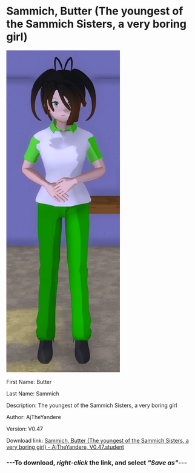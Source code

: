 # Sammich, Butter (The youngest of the Sammich Sisters, a very boring girl)

<img src = "https://raw.githubusercontent.com/Arbiter1223/Daigaku-Gurashi-Custom-Students/master/Students/Files/Sammich%2C%20Butter%20(The%20youngest%20of%20the%20Sammich%20Sisters%2C%20a%20very%20boring%20girl).png">

First Name: Butter

Last Name: Sammich

Description: The youngest of the Sammich Sisters, a very boring girl

Author: AjTheYandere

Version: V0.47

Download link: <a href="https://raw.githubusercontent.com/Arbiter1223/Daigaku-Gurashi-Custom-Students/master/Students/Files/Sammich%2C%20Butter%20(The%20youngest%20of%20the%20Sammich%20Sisters%2C%20a%20very%20boring%20girl)%20-%20AjTheYandere%2C%20V0.47.student">Sammich, Butter (The youngest of the Sammich Sisters, a very boring girl) - AjTheYandere, V0.47.student</a>

### ---**To download, _right-click_ the link, and select _"Save as"_**---

